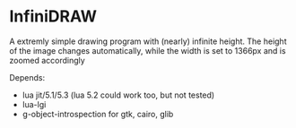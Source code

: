 # InfiniDRAW

A extremly simple drawing program with (nearly) infinite height.
The height of the image changes automatically, while the width is set to 1366px and is zoomed accordingly

Depends:
* lua jit/5.1/5.3 (lua 5.2 could work too, but not tested)
* lua-lgi
* g-object-introspection for gtk, cairo, glib
